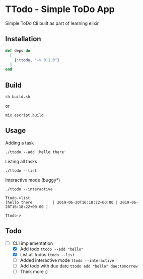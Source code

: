 # TTodo - Simple ToDo App

Simple ToDo Cli built as part of learning elixir

## Installation
```elixir
def deps do
  [
    {:ttodo, "~> 0.1.0"}
  ]
end
```

## Build
`sh build.sh`

or

`mix escript.build`

## Usage
Adding a task

`./ttodo --add 'hello there'`


Listing all tasks

`./ttodo --list`

Interactive mode (buggy*)

```
./ttodo --interactive

Ttodo->list
|hello there         | 2019-06-20T16:18:22+00:00 | 2019-06-20T16:18:22+00:00 |

Ttodo->
```

## Todo
- [ ] CLI implementation
  - [x] Add todo `ttodo --add "hello"`
  - [x] List all todos `ttodo --list`
  - [ ] Added interactive mode `ttodo --interactive`
  - [ ] Add todo with due date `ttodo add "hello" due:tomorrow`
  - [ ] Think more :)
